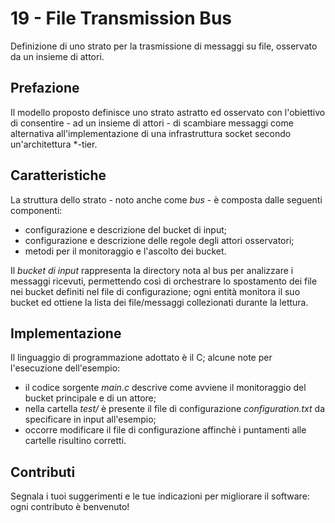 # 19 - File Transmission Bus
Definizione di uno strato per la trasmissione di messaggi su file, osservato da un insieme di attori.

## Prefazione

Il modello proposto definisce uno strato astratto ed osservato con l'obiettivo di consentire - ad un insieme di attori - di scambiare messaggi come alternativa all'implementazione di una infrastruttura socket secondo un'architettura *-tier.

## Caratteristiche

La struttura dello strato - noto anche come _bus_ - è composta dalle seguenti componenti:

* configurazione e descrizione del bucket di input;
* configurazione e descrizione delle regole degli attori osservatori;
* metodi per il monitoraggio e l'ascolto dei bucket.

Il _bucket di input_ rappresenta la directory nota al bus per analizzare i messaggi ricevuti, permettendo così di orchestrare lo spostamento dei file nei bucket definiti nel file di configurazione; ogni entità monitora il suo bucket ed ottiene la lista dei file/messaggi collezionati durante la lettura.

## Implementazione

Il linguaggio di programmazione adottato è il C; alcune note per l'esecuzione dell'esempio:

* il codice sorgente _main.c_ descrive come avviene il monitoraggio del bucket principale e di un attore;
* nella cartella _test/_ è presente il file di configurazione _configuration.txt_ da specificare in input all'esempio;
* occorre modificare il file di configurazione affinchè i puntamenti alle cartelle risultino corretti.

## Contributi

Segnala i tuoi suggerimenti e le tue indicazioni per migliorare il software: ogni contributo è benvenuto!
